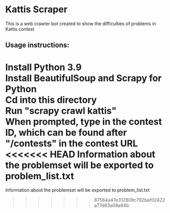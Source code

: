 # Kattis Scraper

This is a web crawler bot created to show the difficulties of problems in Kattis contest 

## Usage instructions:

Install Python 3.9 <br />
Install BeautifulSoup and Scrapy for Python <br />
Cd into this directory <br />
Run "scrapy crawl kattis" <br />
When prompted, type in the contest ID, which can be found after "/contests" in the contest URL <br />
<<<<<<< HEAD
Information about the problemset will be exported to problem_list.txt <br />
=======
Information about the problemset will be exported to problem_list.txt <br />
>>>>>>> 87564a47e312809c792baf02422a77d83a08a94b
